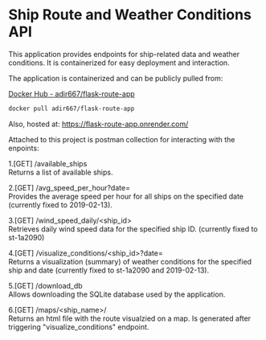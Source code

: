 # Ship Route and Weather Conditions API

This application provides endpoints for ship-related data and weather conditions. It is containerized for easy deployment and interaction.

The application is containerized and can be publicly pulled from:

[Docker Hub - adir667/flask-route-app](https://hub.docker.com/r/adir667/flask-route-app)

```bash
docker pull adir667/flask-route-app
```

Also, hosted at:
https://flask-route-app.onrender.com/

Attached to this project is postman collection for interacting with the enpoints:

1.[GET] /available_ships  
Returns a list of available ships.

2.[GET] /avg_speed_per_hour?date=  
Provides the average speed per hour for all ships on the specified date (currently fixed to 2019-02-13).

3.[GET] /wind_speed_daily/<ship_id>  
Retrieves daily wind speed data for the specified ship ID. (currently fixed to st-1a2090)

4.[GET] /visualize_conditions/<ship_id>?date=  
Returns a visualization (summary) of weather conditions for the specified ship and date (currently fixed to st-1a2090 and 2019-02-13).

5.[GET] /download_db  
Allows downloading the SQLite database used by the application.

6.[GET] /maps/<ship_name>/<day>  
Returns an html file with the route visualzied on a map. Is generated after triggering "visualize_conditions" endpoint.

